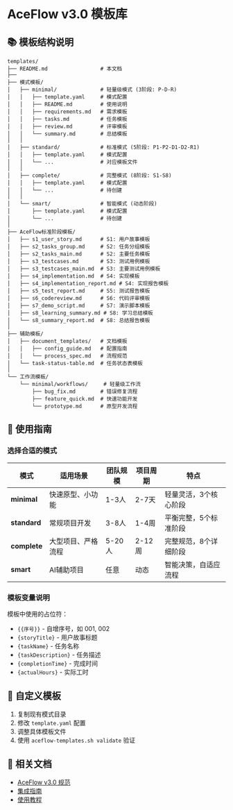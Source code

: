 # AceFlow v3.0 模板库

## 📚 模板结构说明

```
templates/
├── README.md                 # 本文档
├── 
├── 模式模板/
│   ├── minimal/              # 轻量级模式 (3阶段: P-D-R)
│   │   ├── template.yaml     # 模式配置
│   │   ├── README.md         # 使用说明
│   │   ├── requirements.md   # 需求模板
│   │   ├── tasks.md          # 任务模板
│   │   ├── review.md         # 评审模板
│   │   └── summary.md        # 总结模板
│   │   
│   ├── standard/             # 标准模式 (5阶段: P1-P2-D1-D2-R1)
│   │   ├── template.yaml     # 模式配置
│   │   └── ...               # 对应模板文件
│   │   
│   ├── complete/             # 完整模式 (8阶段: S1-S8)
│   │   ├── template.yaml     # 模式配置
│   │   └── ...               # 待创建
│   │   
│   └── smart/                # 智能模式 (动态阶段)
│       ├── template.yaml     # 模式配置
│       └── ...               # 待创建
│
├── AceFlow标准阶段模板/
│   ├── s1_user_story.md      # S1: 用户故事模板
│   ├── s2_tasks_group.md     # S2: 任务分组模板
│   ├── s2_tasks_main.md      # S2: 主要任务模板
│   ├── s3_testcases.md       # S3: 测试用例模板
│   ├── s3_testcases_main.md  # S3: 主要测试用例模板
│   ├── s4_implementation.md  # S4: 实现模板
│   ├── s4_implementation_report.md # S4: 实现报告模板
│   ├── s5_test_report.md     # S5: 测试报告模板
│   ├── s6_codereview.md      # S6: 代码评审模板
│   ├── s7_demo_script.md     # S7: 演示脚本模板
│   ├── s8_learning_summary.md # S8: 学习总结模板
│   └── s8_summary_report.md  # S8: 总结报告模板
│
├── 辅助模板/
│   ├── document_templates/   # 文档模板
│   │   ├── config_guide.md   # 配置指南
│   │   └── process_spec.md   # 流程规范
│   └── task-status-table.md  # 任务状态表模板
│
└── 工作流模板/
    └── minimal/workflows/     # 轻量级工作流
        ├── bug_fix.md        # 错误修复流程
        ├── feature_quick.md  # 快速功能开发
        └── prototype.md      # 原型开发流程
```

## 🎯 使用指南

### 选择合适的模式

| 模式 | 适用场景 | 团队规模 | 项目周期 | 特点 |
|------|----------|----------|----------|------|
| **minimal** | 快速原型、小功能 | 1-3人 | 2-7天 | 轻量灵活，3个核心阶段 |
| **standard** | 常规项目开发 | 3-8人 | 1-4周 | 平衡完整，5个标准阶段 |
| **complete** | 大型项目、严格流程 | 5-20人 | 2-12周 | 完整规范，8个详细阶段 |
| **smart** | AI辅助项目 | 任意 | 动态 | 智能决策，自适应流程 |

### 模板变量说明

模板中使用的占位符：
- `{{序号}}` - 自增序号，如 001, 002
- `{storyTitle}` - 用户故事标题
- `{taskName}` - 任务名称
- `{taskDescription}` - 任务描述
- `{completionTime}` - 完成时间
- `{actualHours}` - 实际工时

## 🔧 自定义模板

1. 复制现有模式目录
2. 修改 `template.yaml` 配置
3. 调整具体模板文件
4. 使用 `aceflow-templates.sh validate` 验证

## 📖 相关文档

- [AceFlow v3.0 规范](../aceflow-spec_v3.0.md)
- [集成指南](.clinerules/aceflow_integration.md)
- [使用教程](../docs/tutorial.md)